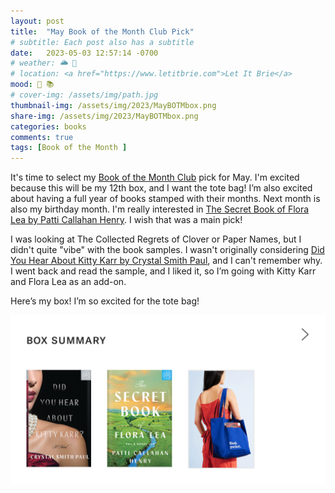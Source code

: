 ```yaml
---
layout: post
title:  "May Book of the Month Club Pick"
# subtitle: Each post also has a subtitle
date:   2023-05-03 12:57:14 -0700
# weather: 🌥️ 🔆 
# location: <a href="https://www.letitbrie.com">Let It Brie</a>
mood: 🥰 📚
# cover-img: /assets/img/path.jpg
thumbnail-img: /assets/img/2023/MayBOTMbox.png
share-img: /assets/img/2023/MayBOTMbox.png
categories: books
comments: true
tags: [Book of the Month ]
---
```


It's time to select my [Book of the Month Club](https://www.mybotm.com/2m2gm3t3xg7?show_box=true) pick for May. I'm excited because this will be my 12th box, and I want the tote bag! I’m also excited about having a full year of books stamped with their months. Next month is also my birthday month. I'm really interested in [The Secret Book of Flora Lea by Patti Callahan Henry](https://app.thestorygraph.com/books/bad19101-1306-47b0-a500-b16f37f6d492). I wish that was a main pick! 

I was looking at The Collected Regrets of Clover or Paper Names, but I didn't quite "vibe" with the book samples. I wasn't originally considering [Did You Hear About Kitty Karr by Crystal Smith Paul](https://app.thestorygraph.com/books/442623d5-2c57-4215-a6d9-e05459ee0ca4), and I can't remember why. I went back and read the sample, and I liked it, so I’m going with Kitty Karr and Flora Lea as an add-on.

Here’s my box! I’m so excited for the tote bag!

![May Book of the Month Club Box with Did You Hear About Kitty Karr, The Secret Book of Flora Lea, and a book tote](/assets/img/2023/MayBOTMbox.png)